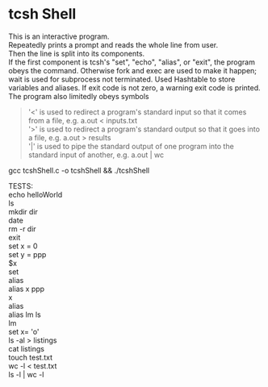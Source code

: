 # tcsh Shell

This is an interactive program.  
Repeatedly prints a prompt and reads the whole line from user.  
Then the line is split into its components.  
If the first component is tcsh's "set", "echo", "alias", or "exit", the program obeys the command.
Otherwise fork and exec are used to make it happen; wait is used for subprocess not terminated.
Used Hashtable to store variables and aliases.
If exit code is not zero, a warning exit code is printed.     
The program also limitedly obeys symbols  
   > '<' is used to redirect a program's standard input so that it comes
     from a file, e.g. a.out < inputs.txt  
   '>' is used to redirect a program's standard output so that it goes
     into a file, e.g. a.out > results  
   '|' is used to pipe the standard output of one program into the standard
     input of another, e.g. a.out | wc  

gcc tcshShell.c -o tcshShell && ./tcshShell

TESTS:  
  echo helloWorld   
  ls  
  mkdir dir  
  date  
  rm -r dir  
  exit  
  set x = 0  
  set y = ppp  
  $x  
  set  
  alias  
  alias x ppp  
  x  
  alias  
  alias lm ls  
  lm  
  set x= 'o'  
  ls -al > listings  
  cat listings  
  touch test.txt  
  wc -l < test.txt  
  ls -l | wc -l  
